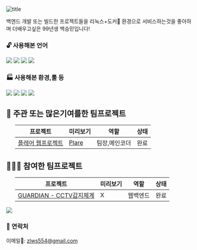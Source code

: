 ![title](https://amel.kr/dl/bsm.png)

백엔드 개발 또는 빌드한 프로젝트들을 리눅스+도커🐳 환경으로 서비스하는것을 좋아하며 더배우고싶은 99년생 백승민입니다!

### 🔓 사용해본 언어
<p>
<img src="https://img.shields.io/badge/Java-007396?style=flat&logo=java&logoColor=white"/>
<img src="https://img.shields.io/badge/JavaScript-F7DF1E?style=flat&logo=javascript&logoColor=white"/>
<img src="https://img.shields.io/badge/C%23-239120?style=flat&logo=c-sharp&logoColor=white"/>
<img src="https://img.shields.io/badge/Python-234969?style=flat&logo=python&logoColor=white"/>
</p>

### 🏭 사용해본 환경,툴 등
<p>
<img src="https://img.shields.io/badge/MySQL-4479A1?style=flat&logo=mysql&logoColor=white"/>
<img src="https://img.shields.io/badge/Linux-FCC624?style=flat&logo=linux&logoColor=white"/>
<img src="https://img.shields.io/badge/Docker-0F6CB3?style=flat&logo=docker&logoColor=white"/>
<img src="https://img.shields.io/badge/Unity-040404?style=flat&logo=unity&logoColor=white"/>
</p>

## 👬 주관 또는 많은기여를한 팀프로젝트

<ul>

프로젝트|미리보기|역할|상태
---|---|---|---
[플레어 웹프로젝트](https://github.com/me9min/HOSEO-2A-2-Plare) | [Plare](http://amel.kr) | 팀장,메인코더 | 완료

</ul>

## 👩‍👦‍👦 참여한 팀프로젝트

<ul>

프로젝트|미리보기|역할|상태
---|---|---|---
[GUARDIAN - CCTV감지체계](https://github.com/osamhack2020/WEB_GUARDIAN_GUARDIAN) | X | 웹백엔드 | 완료

</ul>

[![](https://github-readme-stats.vercel.app/api?username=me9min)](https://github-readme-stats.vercel.app/api?username=me9min)

### 🔔 연락처

이메일📧: zlws554@gmail.com
